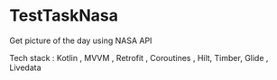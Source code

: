 # TestTaskNasa
Get picture of the day using NASA API

Tech stack : Kotlin , MVVM , Retrofit , Coroutines , Hilt, Timber, Glide , Livedata
